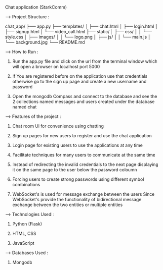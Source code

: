 Chat application (StarkComm)

--> Project Structure :

chat_app/
├── app.py
├── templates/
│   ├── chat.html
│   ├── login.html
│   ├── signup.html
│   └── video_call.html
├── static/
│   ├── css/
│   │   └── style.css
│   ├── images/
│   │   └── logo.png
│   ├── js/
│   │   └── main.js
│   └── background.jpg
└── README.md


--> How to Run :

1) Run the app.py file and click on the url from the terminal window which will open a browser on localhost port 5000

2) If You are registered before on the application use that credentials otherwise go to the sign up page and create a new username and password 

3) Open the mongodb Compass and connect to the database and see the 2 collections named messages and users created under the database named chat 


--> Features of the project : 

1)  Chat room UI for convenience using chatting 

2) Sign up pages for new users to register and use the chat application 

3) Login page for existing users to use the applications at  any time 

4) Facilitate techniques for many users to communicate at the same time 

5) Instead of redirecting the invalid credentials to the next page displaying it on the same page to the user below the password coloumn 

6) Forcing users to create strong passwords using different symbol combinations 

7) WebSocket's is used for message exchange between the users 
  Since WebSocket's provide the functionality of bidirectional message exchange between the two entities or multiple entities 


--> Technologies Used :

1) Python (Flask)

2) HTML, CSS

3) JavaScript 


--> Databases Used :

1) Mongodb 

